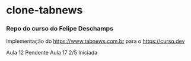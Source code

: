 # clone-tabnews

### Repo do curso do Felipe Deschamps

Implementação do https://www.tabnews.com.br para o https://curso.dev

Aula 12 Pendente
Aula 17 2/5 Iniciada

<img href="https://d1csarkz8obe9u.cloudfront.net/posterpreviews/work-in-progress-design-template-6cc0b86afbb81d0528f26113e3ec02cf_screen.jpg?ts=1698307882">

